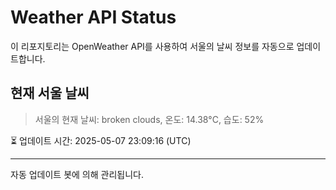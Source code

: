 
# Weather API Status

이 리포지토리는 OpenWeather API를 사용하여 서울의 날씨 정보를 자동으로 업데이트합니다.

## 현재 서울 날씨
> 서울의 현재 날씨: broken clouds, 온도: 14.38°C, 습도: 52%

⏳ 업데이트 시간: 2025-05-07 23:09:16 (UTC)

---
자동 업데이트 봇에 의해 관리됩니다.
